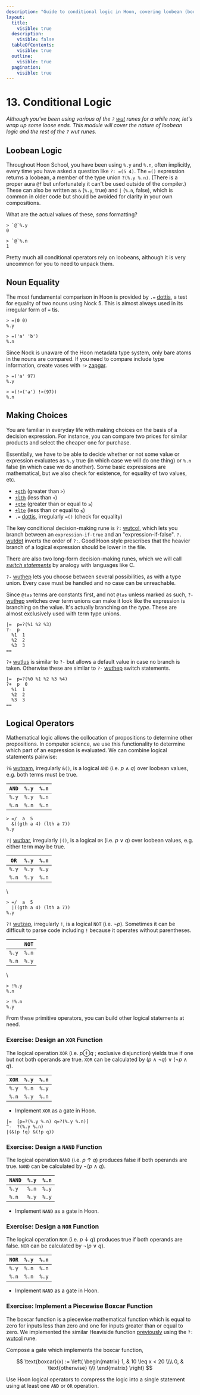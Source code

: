 ```yaml
---
description: "Guide to conditional logic in Hoon, covering loobean (boolean) values, logical operators (AND, OR, NOT), conditional branching, switch statements, and pattern matching."
layout:
  title:
    visible: true
  description:
    visible: false
  tableOfContents:
    visible: true
  outline:
    visible: true
  pagination:
    visible: true
---
```


# 13. Conditional Logic

_Although you've been using various of the `?`_ [_wut_](../../hoon/rune/wut.md) _runes for a while now, let's wrap up some loose ends. This module will cover the nature of loobean logic and the rest of the `?` wut runes._

## Loobean Logic <a href="#loobean-logic" id="loobean-logic"></a>

Throughout Hoon School, you have been using `%.y` and `%.n`, often implicitly, every time you have asked a question like `?: =(5 4)`. The `=()` expression returns a loobean, a member of the type union `?(%.y %.n)`. (There is a proper aura `@f` but unfortunately it can't be used outside of the compiler.) These can also be written as `&` (`%.y`, true) and `|` (`%.n`, false), which is common in older code but should be avoided for clarity in your own compositions.

What are the actual values of these, _sans_ formatting?

```hoon
> `@`%.y
0

> `@`%.n
1
```

Pretty much all conditional operators rely on loobeans, although it is very uncommon for you to need to unpack them.

## Noun Equality <a href="#noun-equality" id="noun-equality"></a>

The most fundamental comparison in Hoon is provided by `.=` [dottis](../../hoon/rune/dot.md#dottis), a test for equality of two nouns using Nock 5. This is almost always used in its irregular form of `=` tis.

```hoon
> =(0 0)
%.y

> =('a' 'b')
%.n
```

Since Nock is unaware of the Hoon metadata type system, only bare atoms in the nouns are compared. If you need to compare include type information, create vases with `!>` [zapgar](../../hoon/rune/zap.md#zapgar).

```hoon
> =('a' 97)
%.y

> =(!>('a') !>(97))
%.n
```

## Making Choices <a href="#making-choices" id="making-choices"></a>

You are familiar in everyday life with making choices on the basis of a decision expression. For instance, you can compare two prices for similar products and select the cheaper one for purchase.

Essentially, we have to be able to decide whether or not some value or expression evaluates as `%.y` true (in which case we will do one thing) or `%.n` false (in which case we do another). Some basic expressions are mathematical, but we also check for existence, for equality of two values, etc.

* [`+gth`](../../hoon/stdlib/1a.md#gth) (greater than `>`)
* [`+lth`](../../hoon/stdlib/1a.md#lth) (less than `<`)
* [`+gte`](../../hoon/stdlib/1a.md#gte) (greater than or equal to `≥`)
* [`+lte`](../../hoon/stdlib/1a.md#lte) (less than or equal to `≤`)
* `.=` [dottis](../../hoon/rune/dot.md#dottis), irregularly `=()` (check for equality)

The key conditional decision-making rune is `?:` [wutcol](../../hoon/rune/wut.md#wutcol), which lets you branch between an `expression-if-true` and an "expression-if-false". `?.` [wutdot](../../hoon/rune/wut.md#wutdot) inverts the order of `?:`. Good Hoon style prescribes that the heavier branch of a logical expression should be lower in the file.

There are also two long-form decision-making runes, which we will call [_switch statements_](https://en.wikipedia.org/wiki/Switch_statement) by analogy with languages like C.

`?-` [wuthep](../../hoon/rune/wut.md#wuthep) lets you choose between several possibilities, as with a type union. Every case must be handled and no case can be unreachable.

Since `@tas` terms are constants first, and not `@tas` unless marked as such, `?-` [wuthep](../../hoon/rune/wut.md#wuthep) switches over term unions can make it look like the expression is branching on the value. It's actually branching on the _type_. These are almost exclusively used with term type unions.

```hoon
|=  p=?(%1 %2 %3)
?-  p
  %1  1
  %2  2
  %3  3
==
```

`?+` [wutlus](../../hoon/rune/wut.md#wutlus) is similar to `?-` but allows a default value in case no branch is taken. Otherwise these are similar to `?-` [wuthep](../../hoon/rune/wut.md#wuthep) switch statements.

```hoon
|=  p=?(%0 %1 %2 %3 %4)
?+  p  0
  %1  1
  %2  2
  %3  3
==
```

## Logical Operators <a href="#logical-operators" id="logical-operators"></a>

Mathematical logic allows the collocation of propositions to determine other propositions. In computer science, we use this functionality to determine which part of an expression is evaluated. We can combine logical statements pairwise:

`?&` [wutpam](../../hoon/rune/wut.md#wutpam), irregularly `&()`, is a logical `AND` (i.e. _p_ ∧ _q_) over loobean values, e.g. both terms must be true.

| `AND` | `%.y` | `%.n` |
| ----- | ----- | ----- |
| `%.y` | `%.y` | `%.n` |
| `%.n` | `%.n` | `%.n` |

```hoon
> =/  a  5
  &((gth a 4) (lth a 7))
%.y
```

`?|` [wutbar](../../hoon/rune/wut.md#wutbar), irregularly `|()`, is a logical `OR` (i.e. _p_ ∨ _q_) over loobean values, e.g. either term may be true.

| `OR`  | `%.y` | `%.n` |
| ----- | ----- | ----- |
| `%.y` | `%.y` | `%.y` |
| `%.n` | `%.y` | `%.n` |

\


```hoon
> =/  a  5
  |((gth a 4) (lth a 7))
%.y
```

`?!` [wutzap](../../hoon/rune/wut.md#wutzap), irregularly `!`, is a logical `NOT` (i.e. ¬_p_). Sometimes it can be difficult to parse code including `!` because it operates without parentheses.

|       | `NOT` |
| ----- | ----- |
| `%.y` | `%.n` |
| `%.n` | `%.y` |

\


```hoon
> !%.y
%.n

> !%.n
%.y
```

From these primitive operators, you can build other logical statements at need.

### Exercise: Design an `XOR` Function <a href="#exercise-design-an-xor-function" id="exercise-design-an-xor-function"></a>

The logical operation `XOR` (i.e. _p_⊕_q_ ; exclusive disjunction) yields true if one but not both operands are true. `XOR` can be calculated by (_p_ ∧ ¬_q_) ∨ (¬_p_ ∧ _q_).

| `XOR` | `%.y` | `%.n` |
| ----- | ----- | ----- |
| `%.y` | `%.n` | `%.y` |
| `%.n` | `%.y` | `%.n` |

* Implement `XOR` as a gate in Hoon.

```hoon
|=  [p=?(%.y %.n) q=?(%.y %.n)]
^-  ?(%.y %.n)
|(&(p !q) &(!p q))
```

### Exercise: Design a `NAND` Function <a href="#exercise-design-a-nand-function" id="exercise-design-a-nand-function"></a>

The logical operation `NAND` (i.e. _p_ ↑ _q_) produces false if both operands are true. `NAND` can be calculated by ¬(_p_ ∧ _q_).

| `NAND` | `%.y` | `%.n` |
| ------ | ----- | ----- |
| `%.y`  | `%.n` | `%.y` |
| `%.n`  | `%.y` | `%.y` |

* Implement `NAND` as a gate in Hoon.

### Exercise: Design a `NOR` Function <a href="#exercise-design-a-nor-function" id="exercise-design-a-nor-function"></a>

The logical operation `NOR` (i.e. _p_ ↓ _q_) produces true if both operands are false. `NOR` can be calculated by ¬(_p_ ∨ _q_).

| `NOR` | `%.y` | `%.n` |
| ----- | ----- | ----- |
| `%.y` | `%.n` | `%.n` |
| `%.n` | `%.n` | `%.y` |

* Implement `NAND` as a gate in Hoon.

### Exercise: Implement a Piecewise Boxcar Function <a href="#exercise-implement-a-piecewise-boxcar-function" id="exercise-implement-a-piecewise-boxcar-function"></a>

The boxcar function is a piecewise mathematical function which is equal to zero for inputs less than zero and one for inputs greater than or equal to zero. We implemented the similar Heaviside function [previously](./B-syntax.md) using the `?:` [wutcol](../../hoon/rune/wut.md#wutcol) rune.

Compose a gate which implements the boxcar function,

$$
\text{boxcar}(x)
:=
\left(
\begin{matrix}
1, & 10 \leq x < 20 \\\\
0, & \text{otherwise} \\\\
\end{matrix}
\right)
$$

Use Hoon logical operators to compress the logic into a single statement using at least one `AND` or `OR` operation.
